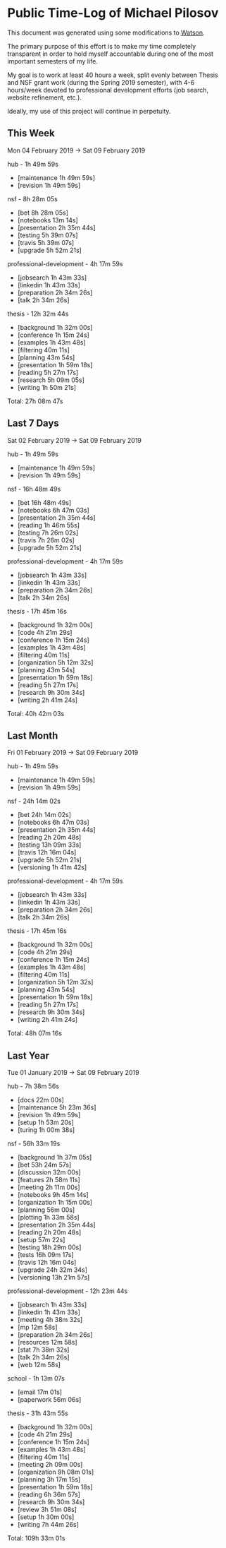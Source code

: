 # Public Time-Log of Michael Pilosov

This document was generated using some modifications to [Watson](https://github.com/TailorDev/Watson).

The primary purpose of this effort is to make my time completely transparent in order to hold myself accountable during one of the most important semesters of my life.

My goal is to work at least 40 hours a week, split evenly between Thesis and NSF grant work (during the Spring 2019 semester), with 4-6 hours/week devoted to professional development efforts (job search, website refinement, etc.). 

Ideally, my use of this project will continue in perpetuity.

## This Week
Mon 04 February 2019 -> Sat 09 February 2019

hub - 1h 49m 59s
- [maintenance  1h 49m 59s]  
- [revision  1h 49m 59s]  

nsf - 8h 28m 05s
- [bet  8h 28m 05s]  
- [notebooks     13m 14s]  
- [presentation  2h 35m 44s]  
- [testing  5h 39m 07s]  
- [travis  5h 39m 07s]  
- [upgrade  5h 52m 21s]  

professional-development - 4h 17m 59s
- [jobsearch  1h 43m 33s]  
- [linkedin  1h 43m 33s]  
- [preparation  2h 34m 26s]  
- [talk  2h 34m 26s]  

thesis - 12h 32m 44s
- [background  1h 32m 00s]  
- [conference  1h 15m 24s]  
- [examples  1h 43m 48s]  
- [filtering     40m 11s]  
- [planning     43m 54s]  
- [presentation  1h 59m 18s]  
- [reading  5h 27m 17s]  
- [research  5h 09m 05s]  
- [writing  1h 50m 21s]  

Total: 27h 08m 47s
## Last 7 Days
Sat 02 February 2019 -> Sat 09 February 2019

hub - 1h 49m 59s
- [maintenance  1h 49m 59s]  
- [revision  1h 49m 59s]  

nsf - 16h 48m 49s
- [bet 16h 48m 49s]  
- [notebooks  6h 47m 03s]  
- [presentation  2h 35m 44s]  
- [reading  1h 46m 55s]  
- [testing  7h 26m 02s]  
- [travis  7h 26m 02s]  
- [upgrade  5h 52m 21s]  

professional-development - 4h 17m 59s
- [jobsearch  1h 43m 33s]  
- [linkedin  1h 43m 33s]  
- [preparation  2h 34m 26s]  
- [talk  2h 34m 26s]  

thesis - 17h 45m 16s
- [background  1h 32m 00s]  
- [code  4h 21m 29s]  
- [conference  1h 15m 24s]  
- [examples  1h 43m 48s]  
- [filtering     40m 11s]  
- [organization  5h 12m 32s]  
- [planning     43m 54s]  
- [presentation  1h 59m 18s]  
- [reading  5h 27m 17s]  
- [research  9h 30m 34s]  
- [writing  2h 41m 24s]  

Total: 40h 42m 03s
## Last Month
Fri 01 February 2019 -> Sat 09 February 2019

hub - 1h 49m 59s
- [maintenance  1h 49m 59s]  
- [revision  1h 49m 59s]  

nsf - 24h 14m 02s
- [bet 24h 14m 02s]  
- [notebooks  6h 47m 03s]  
- [presentation  2h 35m 44s]  
- [reading  2h 20m 48s]  
- [testing 13h 09m 33s]  
- [travis 12h 16m 04s]  
- [upgrade  5h 52m 21s]  
- [versioning  1h 41m 42s]  

professional-development - 4h 17m 59s
- [jobsearch  1h 43m 33s]  
- [linkedin  1h 43m 33s]  
- [preparation  2h 34m 26s]  
- [talk  2h 34m 26s]  

thesis - 17h 45m 16s
- [background  1h 32m 00s]  
- [code  4h 21m 29s]  
- [conference  1h 15m 24s]  
- [examples  1h 43m 48s]  
- [filtering     40m 11s]  
- [organization  5h 12m 32s]  
- [planning     43m 54s]  
- [presentation  1h 59m 18s]  
- [reading  5h 27m 17s]  
- [research  9h 30m 34s]  
- [writing  2h 41m 24s]  

Total: 48h 07m 16s
## Last Year
Tue 01 January 2019 -> Sat 09 February 2019

hub - 7h 38m 56s
- [docs     22m 00s]  
- [maintenance  5h 23m 36s]  
- [revision  1h 49m 59s]  
- [setup  1h 53m 20s]  
- [turing  1h 00m 38s]  

nsf - 56h 33m 19s
- [background  1h 37m 05s]  
- [bet 53h 24m 57s]  
- [discussion     32m 00s]  
- [features  2h 58m 11s]  
- [meeting  2h 11m 00s]  
- [notebooks  9h 45m 14s]  
- [organization  1h 15m 00s]  
- [planning     56m 00s]  
- [plotting  1h 33m 58s]  
- [presentation  2h 35m 44s]  
- [reading  2h 20m 48s]  
- [setup     57m 22s]  
- [testing 18h 29m 00s]  
- [tests 16h 09m 17s]  
- [travis 12h 16m 04s]  
- [upgrade 24h 32m 34s]  
- [versioning 13h 21m 57s]  

professional-development - 12h 23m 44s
- [jobsearch  1h 43m 33s]  
- [linkedin  1h 43m 33s]  
- [meeting  4h 38m 32s]  
- [mp     12m 58s]  
- [preparation  2h 34m 26s]  
- [resources     12m 58s]  
- [stat  7h 38m 32s]  
- [talk  2h 34m 26s]  
- [web     12m 58s]  

school - 1h 13m 07s
- [email     17m 01s]  
- [paperwork     56m 06s]  

thesis - 31h 43m 55s
- [background  1h 32m 00s]  
- [code  4h 21m 29s]  
- [conference  1h 15m 24s]  
- [examples  1h 43m 48s]  
- [filtering     40m 11s]  
- [meeting  2h 09m 00s]  
- [organization  9h 08m 01s]  
- [planning  3h 17m 15s]  
- [presentation  1h 59m 18s]  
- [reading  6h 36m 57s]  
- [research  9h 30m 34s]  
- [review  3h 51m 08s]  
- [setup  1h 30m 00s]  
- [writing  7h 44m 26s]  

Total: 109h 33m 01s
